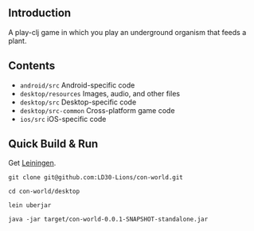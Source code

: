 ## Introduction

A play-clj game in which you play an underground organism that feeds a plant.

## Contents

* `android/src` Android-specific code
* `desktop/resources` Images, audio, and other files
* `desktop/src` Desktop-specific code
* `desktop/src-common` Cross-platform game code
* `ios/src` iOS-specific code

## Quick Build & Run

Get [Leiningen](https://github.com/technomancy/leiningen).

`git clone git@github.com:LD30-Lions/con-world.git`

`cd con-world/desktop`

`lein uberjar`

`java -jar target/con-world-0.0.1-SNAPSHOT-standalone.jar`
